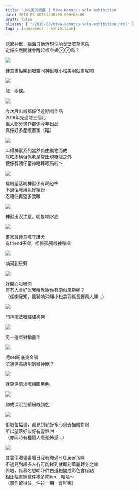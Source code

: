 ```yaml
---
title: '小松美羽個展 | Miwa Komatsu solo exhibition'
date: 2018-03-30T12:30:00.000+08:00
draft: false
aliases: [ "/2018/03/miwa-komatsu-solo-exhibition.html" ]
tags : [amusement - exhibition]
---
```


諗起神獸，腦海自動浮現住响戈壁嘅草泥馬  
定係突然間就會醒起嘅金翅⊗⊗鳥？  

[![](https://c1.staticflickr.com/1/882/41061628882_aa9611eb39_z.jpg)](https://c1.staticflickr.com/1/882/41061628882_aa9611eb39_z.jpg)

鍾意畫佢睇到嘅靈同神獸嘅小松美羽就畫呢啲  

[![](https://c1.staticflickr.com/1/874/41061628672_8fef4f129c_z.jpg)](https://c1.staticflickr.com/1/874/41061628672_8fef4f129c_z.jpg)

龍，兩條。  

[![](https://c1.staticflickr.com/1/900/26233325057_9713e44bae_z.jpg)](https://c1.staticflickr.com/1/900/26233325057_9713e44bae_z.jpg)

今次展出嘅都係佢近期嘅作品  
2018年先過咗三個月  
但大部分畫作都係今年出品  
真係好多產嘅畫家（嘻）  

[![](https://c1.staticflickr.com/1/808/41061628022_abae1fcbee_z.jpg)](https://c1.staticflickr.com/1/808/41061628022_abae1fcbee_z.jpg)

叫得神獸系列當然係由動物而成  
除咗虛構但係老是常出現嘅龍之外  
梗係有賭仔當神咁拜嘅馬啦～  

[![](https://c1.staticflickr.com/1/813/26233324487_f1ce8aecc7_z.jpg)](https://c1.staticflickr.com/1/813/26233324487_f1ce8aecc7_z.jpg)

驟眼望落啲神獸係有啲恐怖  
不過佢哋用色好繽紛  
忍唔住再望多幾眼  

[![](https://c1.staticflickr.com/1/819/40395040144_c628131425_z.jpg)](https://c1.staticflickr.com/1/819/40395040144_c628131425_z.jpg)

神獸出沒注意，呢隻响水底  

[![](https://c1.staticflickr.com/1/870/40210625445_decb980920_z.jpg)](https://c1.staticflickr.com/1/870/40210625445_decb980920_z.jpg)

畫家最鍾意嘅守護犬  
有friend子㗎，唔係孤獨嘅神嚟㗎  

[![](https://c1.staticflickr.com/1/798/41061906162_05fbee79c9_z.jpg)](https://c1.staticflickr.com/1/798/41061906162_05fbee79c9_z.jpg)

响河到玩緊  

[![](https://c1.staticflickr.com/1/818/40210624935_dca77c95b0_z.jpg)](https://c1.staticflickr.com/1/818/40210624935_dca77c95b0_z.jpg)

好開心咁喎你  
有冇人會好似我咁覺得你有啲似風獅呢？  
（係喇我知，風獅响沖縄小松美羽係長野県人嘛...）  

[![](https://c1.staticflickr.com/1/893/41061905762_233df379d3_z.jpg)](https://c1.staticflickr.com/1/893/41061905762_233df379d3_z.jpg)

門神擺法嘅貓貓狗狗  

[![](https://c1.staticflickr.com/1/887/27232765198_27bf21eec0_z.jpg)](https://c1.staticflickr.com/1/887/27232765198_27bf21eec0_z.jpg)

另一邊嘅對稱畫作  

[![](https://c1.staticflickr.com/1/893/27232764998_b58f4a2377_z.jpg)](https://c1.staticflickr.com/1/893/27232764998_b58f4a2377_z.jpg)

呢set啲底幾金喎  
唔通係高級別啲嘅神獸？  

[![](https://c1.staticflickr.com/1/798/41105483161_8e4c429dd1_z.jpg)](https://c1.staticflickr.com/1/798/41105483161_8e4c429dd1_z.jpg)

就算係清淡嘅構圖用色  

[![](https://c1.staticflickr.com/1/815/27232764928_9bc230133e_z.jpg)](https://c1.staticflickr.com/1/815/27232764928_9bc230133e_z.jpg)

抑或深沉至繽紛嘅顏色  

[![](https://c1.staticflickr.com/1/867/41105482951_d53204e5e6_z.jpg)](https://c1.staticflickr.com/1/867/41105482951_d53204e5e6_z.jpg)

佢嘅每幅畫，都見到花好多心思去描繪對眼  
所以望落好似好有靈性咁  
（亦同時有種懾人嘅恐怖感...）  

[![](https://c1.staticflickr.com/1/809/27232764548_27194421ca_z.jpg)](https://c1.staticflickr.com/1/809/27232764548_27194421ca_z.jpg)

其實佢嚟畫畫嗰日我有兜過H Queen's㗎  
不過見到超多人冇可能睇到就即刻華麗轉身之嘛  
係嘅，係慕名想睇吓件白道袍變成彩色會係點  
相比幅畫鍾意件袍多啲tim... 哈哈～  
（畫作留得住，件衫一期一會吖嘛）